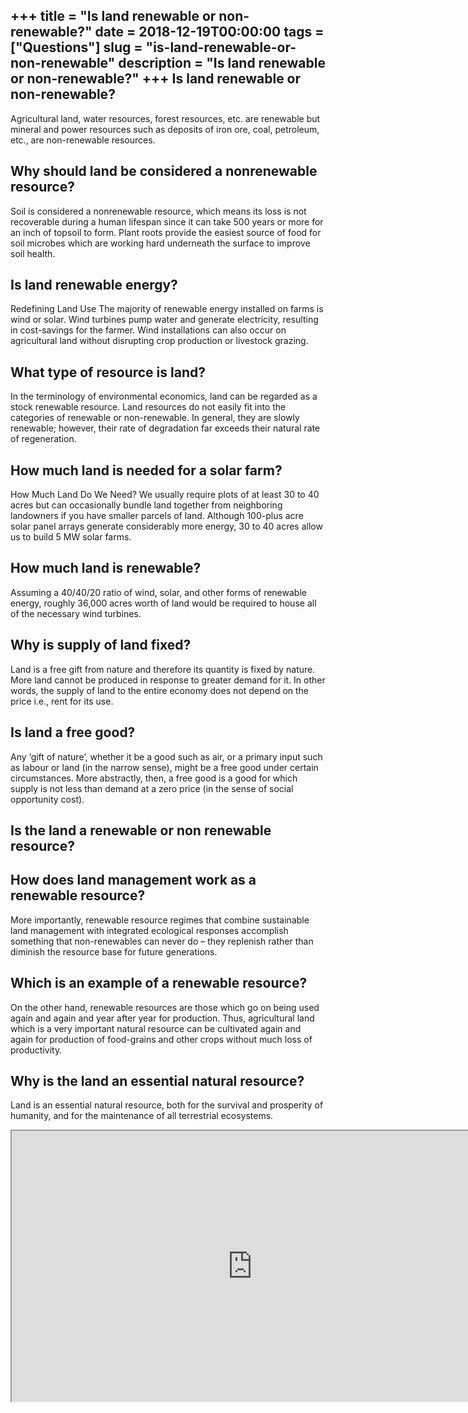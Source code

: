+++
title = "Is land renewable or non-renewable?"
date = 2018-12-19T00:00:00
tags = ["Questions"]
slug = "is-land-renewable-or-non-renewable"
description = "Is land renewable or non-renewable?"
+++
Is land renewable or non-renewable?
-----------------------------------

Agricultural land, water resources, forest resources, etc. are renewable but mineral and power resources such as deposits of iron ore, coal, petroleum, etc., are non-renewable resources.

Why should land be considered a nonrenewable resource?
------------------------------------------------------

Soil is considered a nonrenewable resource, which means its loss is not recoverable during a human lifespan since it can take 500 years or more for an inch of topsoil to form. Plant roots provide the easiest source of food for soil microbes which are working hard underneath the surface to improve soil health.

Is land renewable energy?
-------------------------

Redefining Land Use The majority of renewable energy installed on farms is wind or solar. Wind turbines pump water and generate electricity, resulting in cost-savings for the farmer. Wind installations can also occur on agricultural land without disrupting crop production or livestock grazing.

What type of resource is land?
------------------------------

In the terminology of environmental economics, land can be regarded as a stock renewable resource. Land resources do not easily fit into the categories of renewable or non-renewable. In general, they are slowly renewable; however, their rate of degradation far exceeds their natural rate of regeneration.

How much land is needed for a solar farm?
-----------------------------------------

How Much Land Do We Need? We usually require plots of at least 30 to 40 acres but can occasionally bundle land together from neighboring landowners if you have smaller parcels of land. Although 100-plus acre solar panel arrays generate considerably more energy, 30 to 40 acres allow us to build 5 MW solar farms.

How much land is renewable?
---------------------------

Assuming a 40/40/20 ratio of wind, solar, and other forms of renewable energy, roughly 36,000 acres worth of land would be required to house all of the necessary wind turbines.

Why is supply of land fixed?
----------------------------

Land is a free gift from nature and therefore its quantity is fixed by nature. More land cannot be produced in response to greater demand for it. In other words, the supply of land to the entire economy does not depend on the price i.e., rent for its use.

Is land a free good?
--------------------

Any ‘gift of nature’, whether it be a good such as air, or a primary input such as labour or land (in the narrow sense), might be a free good under certain circumstances. More abstractly, then, a free good is a good for which supply is not less than demand at a zero price (in the sense of social opportunity cost).

Is the land a renewable or non renewable resource?
--------------------------------------------------

How does land management work as a renewable resource?
------------------------------------------------------

More importantly, renewable resource regimes that combine sustainable land management with integrated ecological responses accomplish something that non-renewables can never do – they replenish rather than diminish the resource base for future generations.

Which is an example of a renewable resource?
--------------------------------------------

On the other hand, renewable resources are those which go on being used again and again and year after year for production. Thus, agricultural land which is a very important natural resource can be cultivated again and again for production of food-grains and other crops without much loss of productivity.

Why is the land an essential natural resource?
----------------------------------------------

Land is an essential natural resource, both for the survival and prosperity of humanity, and for the maintenance of all terrestrial ecosystems.

<iframe allow="accelerometer; autoplay; clipboard-write; encrypted-media; gyroscope; picture-in-picture" allowfullscreen="" class="__youtube_prefs__  epyt-is-override  no-lazyload" data-no-lazy="1" data-origheight="433" data-origwidth="770" data-skipgform_ajax_framebjll="" height="433" id="_ytid_58178" loading="lazy" src="https://www.youtube.com/embed/RnvCbquYeIM?enablejsapi=1&autoplay=0&cc_load_policy=0&cc_lang_pref=&iv_load_policy=1&loop=0&modestbranding=0&rel=1&fs=1&playsinline=0&autohide=2&theme=dark&color=red&controls=1&" title="YouTube player" width="770"></iframe>